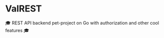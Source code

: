 # ValREST

:mortar_board: REST API backend pet-project on Go with authorization and other cool features :mortar_board:
